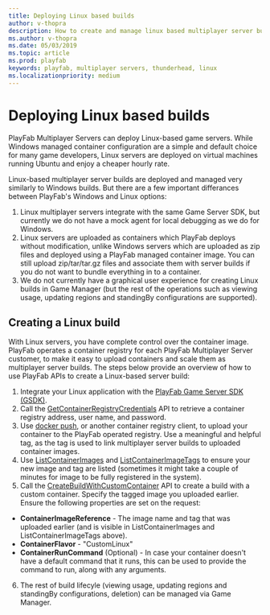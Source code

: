 ```yaml
---
title: Deploying Linux based builds
author: v-thopra
description: How to create and manage linux based multiplayer server builds.
ms.author: v-thopra
ms.date: 05/03/2019
ms.topic: article
ms.prod: playfab
keywords: playfab, multiplayer servers, thunderhead, linux
ms.localizationpriority: medium
---
```


# Deploying Linux based builds

PlayFab Multiplayer Servers can deploy Linux-based game servers. While Windows managed container configuration are a simple and default choice for many game developers, Linux servers are deployed on virtual machines running Ubuntu and enjoy a cheaper hourly rate. 

Linux-based multiplayer server builds are deployed and managed very similarly to Windows builds. But there are a few important differances between PlayFab's Windows and Linux options:
1.  Linux multiplayer servers integrate with the same Game Server SDK, but currently we do not have a mock agent for local debugging as we do for Windows.
2.  Linux servers are uploaded as containers which PlayFab deploys without modification, unlike Windows servers which are uploaded as zip files and deployed using a PlayFab managed container image. You can still upload zip/tar/tar.gz files and associate them with server builds if you do not want to bundle everything in to a container.
3.  We do not currently have a graphical user experience for creating Linux builds in Game Manager (but the rest of the operations such as viewing usage, updating regions and standingBy configurations are supported).

## Creating a Linux build

With Linux servers, you have complete control over the container image. PlayFab operates a container registry for each PlayFab Multiplayer Server customer, to make it easy to upload containers and scale them as multiplayer server builds. The steps below provide an overview of how to use PlayFab APIs to create a Linux-based server build:

1. Integrate your Linux application with the [PlayFab Game Server SDK (GSDK)](integrating-game-servers-with-gsdk.md).
2. Call the [GetContainerRegistryCredentials](https://docs.microsoft.com/en-us/rest/api/playfab/multiplayer/multiplayerserver/getcontainerregistrycredentials?view=playfab-rest) API to retrieve a container registry address, user name, and password.
3. Use [docker push](https://docs.docker.com/engine/reference/commandline/push/), or another container registry client, to upload your container to the PlayFab operated registry. Use a meaningful and helpful tag, as the tag is used to link multiplayer server builds to uploaded container images.
4. Use [ListContainerImages](https://docs.microsoft.com/en-us/rest/api/playfab/multiplayer/multiplayerserver/listcontainerimages?view=playfab-rest) and [ListContainerImageTags](https://docs.microsoft.com/en-us/rest/api/playfab/multiplayer/multiplayerserver/listcontainerimagetags?view=playfab-rest) to ensure your new image and tag are listed (sometimes it might take a couple of minutes for image to be fully registered in the system).
5. Call the [CreateBuildWithCustomContainer](https://docs.microsoft.com/en-us/rest/api/playfab/multiplayer/multiplayerserver/createbuildwithcustomcontainer?view=playfab-rest) API to create a build with a custom container. Specify the tagged image you uploaded earlier. Ensure the following properties are set on the request:
  * **ContainerImageReference** - The image name and tag that was uploaded earlier (and is visible in ListContainerImages and ListContainerImageTags above).
  * **ContainerFlavor** - "CustomLinux"
  * **ContainerRunCommand** (Optional) - In case your container doesn't have a default command that it runs, this can be used to provide the command to run, along with any arguments.
6. The rest of build lifecyle (viewing usage, updating regions and standingBy configurations, deletion) can be managed via Game Manager.